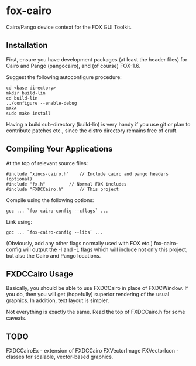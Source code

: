 fox-cairo
=========

Cairo/Pango device context for the FOX GUI Toolkit.

Installation
------------

First, ensure you have development packages (at least the header files)
for Cairo and Pango (pangocairo), and (of course) FOX-1.6.

Suggest the following autoconfigure procedure:
```
cd <base directory>
mkdir build-lin
cd build-lin
../configure --enable-debug
make
sudo make install
```
Having a build sub-directory (build-lin) is very handy if you 
use git or plan to contribute patches etc., since the distro directory
remains free of cruft.


Compiling Your Applications
---------------------------

At the top of relevant source files:
```
#include "xincs-cairo.h"	// Include cairo and pango headers (optional)
#include "fx.h"			// Normal FOX includes
#include "FXDCCairo.h"		// This project
```

Compile using the following options:
```
gcc ... `fox-cairo-config --cflags` ...
```
Link using:
```
gcc ... `fox-cairo-config --libs` ...
```
(Obviously, add any other flags normally used with FOX etc.)
fox-cairo-config will output the -I and -L flags which will include not only
this project, but also the Cairo and Pango locations.


FXDCCairo Usage
---------------

Basically, you should be able to use FXDCCairo in place of FXDCWindow.
If you do, then you will get (hopefully) superior rendering of the
usual graphics.  In addition, text layout is simpler.

Not everything is exactly the same.  Read the top of FXDCCairo.h for some
caveats.


TODO
----

FXDCCairoEx - extension of FXDCCairo
FXVectorImage
FXVectorIcon - classes for scalable, vector-based graphics.

